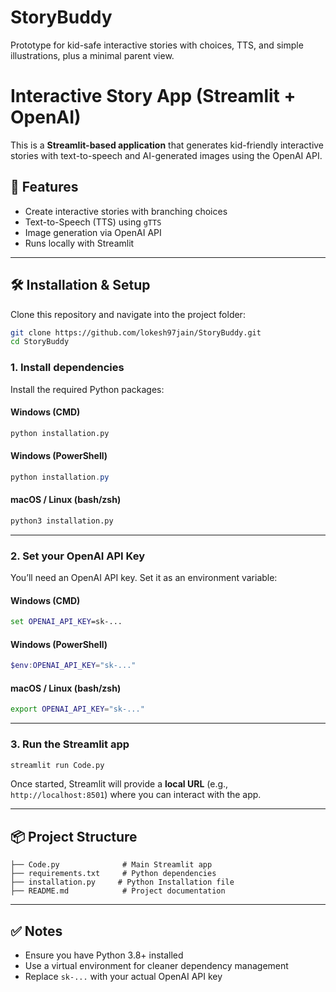 # StoryBuddy
Prototype for kid-safe interactive stories with choices, TTS, and simple illustrations, plus a minimal parent view.

# Interactive Story App (Streamlit + OpenAI)

This is a **Streamlit-based application** that generates kid-friendly interactive stories with text-to-speech and AI-generated images using the OpenAI API.  

## 🚀 Features
- Create interactive stories with branching choices  
- Text-to-Speech (TTS) using `gTTS`  
- Image generation via OpenAI API  
- Runs locally with Streamlit  

---

## 🛠️ Installation & Setup

Clone this repository and navigate into the project folder:  

```bash
git clone https://github.com/lokesh97jain/StoryBuddy.git
cd StoryBuddy
```

### 1. Install dependencies  
Install the required Python packages:  

#### Windows (CMD)
```cmd
python installation.py
```

#### Windows (PowerShell)
```powershell
python installation.py
```

#### macOS / Linux (bash/zsh)
```bash
python3 installation.py
```

---

### 2. Set your **OpenAI API Key**

You’ll need an OpenAI API key. Set it as an environment variable:  

#### Windows (CMD)
```cmd
set OPENAI_API_KEY=sk-...
```

#### Windows (PowerShell)
```powershell
$env:OPENAI_API_KEY="sk-..."
```

#### macOS / Linux (bash/zsh)
```bash
export OPENAI_API_KEY="sk-..."
```

---

### 3. Run the Streamlit app

```bash
streamlit run Code.py
```

Once started, Streamlit will provide a **local URL** (e.g., `http://localhost:8501`) where you can interact with the app.  

---

## 📦 Project Structure
```
├── Code.py              # Main Streamlit app
├── requirements.txt     # Python dependencies
├── installation.py     # Python Installation file 
├── README.md            # Project documentation
```

---

## ✅ Notes
- Ensure you have Python 3.8+ installed  
- Use a virtual environment for cleaner dependency management  
- Replace `sk-...` with your actual OpenAI API key  

